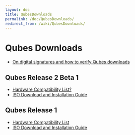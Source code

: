 ```yaml
---
layout: doc
title: QubesDownloads
permalink: /doc/QubesDownloads/
redirect_from: /wiki/QubesDownloads/
---
```


Qubes Downloads
===============

-   [On digital signatures and how to verify Qubes downloads](/doc/VerifyingSignatures)

Qubes Release 2 Beta 1
----------------------

-   [Hardware Compatibility List?](/doc/HCLR2)
-   [ISO Download and Installation Guide](/doc/InstallationGuideR2)

Qubes Release 1
---------------

-   [Hardware Compatibility List](/doc/HCL)
-   [ISO Download and Installation Guide](/doc/InstallationGuide)

